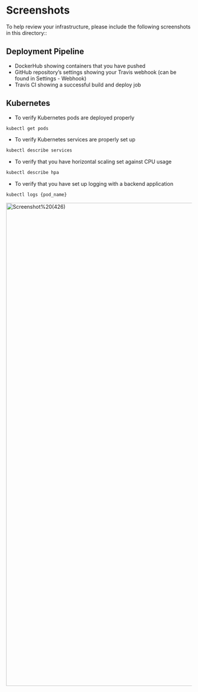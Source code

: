 # Screenshots
To help review your infrastructure, please include the following screenshots in this directory::

## Deployment Pipeline
* DockerHub showing containers that you have pushed
* GitHub repository’s settings showing your Travis webhook (can be found in Settings - Webhook)
* Travis CI showing a successful build and deploy job

## Kubernetes
* To verify Kubernetes pods are deployed properly
```bash
kubectl get pods
```
* To verify Kubernetes services are properly set up
```bash
kubectl describe services
```
* To verify that you have horizontal scaling set against CPU usage
```bash
kubectl describe hpa
```
* To verify that you have set up logging with a backend application
```bash
kubectl logs {pod_name}
```
<img width="1307" alt="Screenshot%20(426)" src="[https://user-images.githubusercontent.com/80678596/169410840-5818924e-3174-47d1-9ace-903ae0a411d4.png](https://github.com/TebogoYungMercykay/Project-3----ALX-T--Cloud-Developer-Nanodegree-Program/blob/main/screenshots/Screenshot%20(426).png)">
